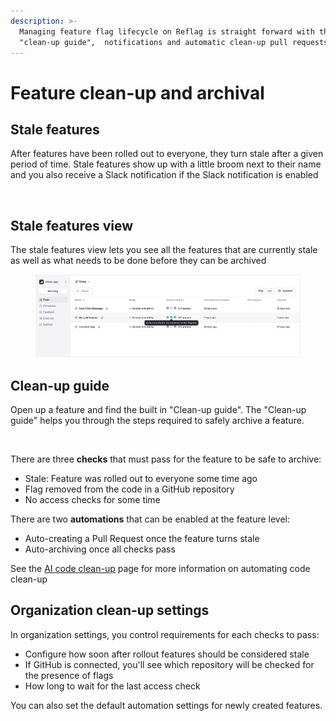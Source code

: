 ```yaml
---
description: >-
  Managing feature flag lifecycle on Reflag is straight forward with the
  "clean-up guide",  notifications and automatic clean-up pull requests.
---
```


# Feature clean-up and archival

## Stale features

After features have been rolled out to everyone, they turn stale after a given period of time. Stale features show up with a little broom next to their name and you also receive a Slack notification if the Slack notification is enabled

<figure><img src="../../.gitbook/assets/Screenshot 2025-07-15 at 21.31.16.png" alt=""><figcaption></figcaption></figure>

## Stale features view

The stale features view lets you see all the features that are currently stale as well as what needs to be done before they can be archived

<figure><img src="../../.gitbook/assets/Screenshot 2025-09-02 at 17.19.44 (1).png" alt=""><figcaption></figcaption></figure>

## Clean-up guide

Open up a feature and find the built in "Clean-up guide". The "Clean-up guide" helps you through the steps required to safely archive a feature.

<figure><img src="../../.gitbook/assets/Screenshot 2025-07-10 at 14.04.07.png" alt="" width="563"><figcaption></figcaption></figure>

There are three **checks** that must pass for the feature to be safe to archive:

* Stale: Feature was rolled out to everyone some time ago
* Flag removed from the code in a GitHub repository
* No access checks for some time

There are two **automations** that can be enabled at the feature level:

* Auto-creating a Pull Request once the feature turns stale
* Auto-archiving once all checks pass

See the [AI code clean-up](ai-code-clean-up-beta.md) page for more information on automating code clean-up

## Organization clean-up settings

In organization settings, you control requirements for each checks to pass:

* Configure how soon after rollout features should be considered stale
* If GitHub is connected, you'll see which repository will be checked for the presence of flags
* How long to wait for the last access check

You can also set the default automation settings for newly created features.

<figure><img src="../../.gitbook/assets/Screenshot 2025-07-10 at 14.11.01.png" alt=""><figcaption></figcaption></figure>




